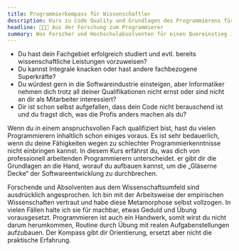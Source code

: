 ```yaml
---
title: Programmierkompass für Wissenschaftler
description: Kurs zu Code Quality und Grundlagen des Programmierens für Wissenschaftler und Hochschulabsolventen als Vorbereitung auf den Berufseinstieg in Softwareindustrie
headline: 🧑🏾‍🔬 Aus der Forschung zum Programmierer
summary: Was Forscher und Hochschulabsolventen für einen Quereinstieg in die Softwareindustrie wissen müssen, um brauchbare Programmierer zu werden und hochwertigen Code zu schreiben
---
```


- Du hast dein Fachgebiet erfolgreich studiert und evtl. bereits wissenschaftliche Leistungen vorzuweisen?
- Du kannst Integrale knacken oder hast andere fachbezogene Superkräfte?
- Du würdest gern in die Softwareindustrie einsteigen,
  aber Informatiker nehmen dich trotz all deiner Qualifikationen nicht ernst oder sind nicht an dir als Mitarbeiter interessiert?
- Dir ist schon selbst aufgefallen, dass dein Code nicht berauschend ist und du fragst dich, was die Profis anders machen als du?

Wenn du in einem anspruchsvollen Fach qualifiziert bist, hast du vielen Programmierern inhaltlich schon einiges voraus.
Es ist sehr bedauerlich, wenn du deine Fähigkeiten wegen zu schlechter Programmierkenntnisse nicht einbringen kannst.
In diesem Kurs erfährst du, was dich von professionell arbeitenden Programmierern unterscheidet.
er gibt dir die Grundlagen an die Hand, worauf du aufbauen kannst, um die „Gläserne Decke“ der Softwareentwicklung zu durchbrechen.

Forschende und Absolventen aus dem Wissenschaftsumfeld sind ausdrücklich angesprochen.
Ich bin mit der Arbeitsweise der empirischen Wissenschaften vertraut und habe diese Metamorphose selbst vollzogen.
In vielen Fällen halte ich sie für machbar, etwas Geduld und Übung vorausgesetzt.
Programmieren ist auch ein Handwerk, somit wirst du nicht darum herumkommen, Routine durch Übung mit realen Aufgabenstellungen aufzubauen.
Der Kompass gibt dir Orientierung, ersetzt aber nicht die praktische Erfahrung.
